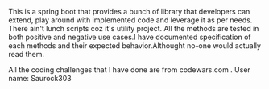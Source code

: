 This is a spring boot that provides a bunch of library that developers can extend, play around with implemented code and leverage it as per needs. There ain't lunch scripts coz it's utility project. All the methods are tested in both positive and negative use cases.I have documented specification of each methods and their expected behavior.Althought no-one would actually read them. 


All the coding challenges that I have done are from codewars.com . User name: Saurock303
